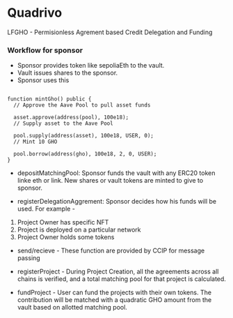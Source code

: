 # Quadrivo

LFGHO - Permisionless Agrement based Credit Delegation and Funding

### Workflow for sponsor

- Sponsor provides token like sepoliaEth to the vault.
- Vault issues shares to the sponsor.
- Sponsor uses this 


```

function mintGho() public {
  // Approve the Aave Pool to pull asset funds

  asset.approve(address(pool), 100e18);
  // Supply asset to the Aave Pool

  pool.supply(address(asset), 100e18, USER, 0);
  // Mint 10 GHO

  pool.borrow(address(gho), 100e18, 2, 0, USER);
}

```

- depositMatchingPool: Sponsor funds the vault with any ERC20 token linke eth or link.
                         New shares or vault tokens are minted to give to sponsor.
                        
- registerDelegationAggrement: Sponsor decides how his funds will be used.
For example - 
1. Project Owner has specific NFT
2. Project is deployed on a particular network
3. Project Owner holds some tokens

- send/recieve - These function are provided by CCIP for message passing

- registerProject - During Project Creation, all the agreements across all chains is verified,
                    and a total matching pool for that project is calculated.

- fundProject - User can fund the projects with their own tokens.
                  The contribution will be matched with a quadratic GHO amount from the vault
                based on allotted matching pool.